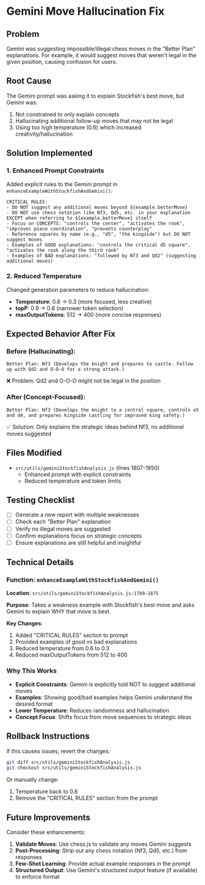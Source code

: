 # Gemini Move Hallucination Fix

## Problem
Gemini was suggesting impossible/illegal chess moves in the "Better Plan" explanations. For example, it would suggest moves that weren't legal in the given position, causing confusion for users.

## Root Cause
The Gemini prompt was asking it to explain Stockfish's best move, but Gemini was:
1. Not constrained to only explain concepts
2. Hallucinating additional follow-up moves that may not be legal
3. Using too high temperature (0.6) which increased creativity/hallucination

## Solution Implemented

### 1. Enhanced Prompt Constraints
Added explicit rules to the Gemini prompt in `enhanceExampleWithStockfishAndGemini()`:

```
CRITICAL RULES:
- DO NOT suggest any additional moves beyond ${example.betterMove}
- DO NOT use chess notation like Nf3, Qd5, etc. in your explanation EXCEPT when referring to ${example.betterMove} itself
- Focus on CONCEPTS: "controls the center", "activates the rook", "improves piece coordination", "prevents counterplay"
- Reference squares by name (e.g., "d5", "the kingside") but DO NOT suggest moves
- Examples of GOOD explanations: "controls the critical d5 square", "activates the rook along the third rank"
- Examples of BAD explanations: "followed by Nf3 and Qd2" (suggesting additional moves)
```

### 2. Reduced Temperature
Changed generation parameters to reduce hallucination:
- **Temperature**: 0.6 → 0.3 (more focused, less creative)
- **topP**: 0.9 → 0.8 (narrower token selection)
- **maxOutputTokens**: 512 → 400 (more concise responses)

## Expected Behavior After Fix

### Before (Hallucinating):
```
Better Plan: Nf3 (Develops the knight and prepares to castle. Follow up with Qd2 and O-O-O for a strong attack.)
```
❌ Problem: Qd2 and O-O-O might not be legal in the position

### After (Concept-Focused):
```
Better Plan: Nf3 (Develops the knight to a central square, controls e5 and d4, and prepares kingside castling for improved king safety.)
```
✅ Solution: Only explains the strategic ideas behind Nf3, no additional moves suggested

## Files Modified
- `src/utils/geminiStockfishAnalysis.js` (lines 1807-1850)
  - Enhanced prompt with explicit constraints
  - Reduced temperature and token limits

## Testing Checklist
- [ ] Generate a new report with multiple weaknesses
- [ ] Check each "Better Plan" explanation
- [ ] Verify no illegal moves are suggested
- [ ] Confirm explanations focus on strategic concepts
- [ ] Ensure explanations are still helpful and insightful

## Technical Details

### Function: `enhanceExampleWithStockfishAndGemini()`
**Location**: `src/utils/geminiStockfishAnalysis.js:1789-1875`

**Purpose**: Takes a weakness example with Stockfish's best move and asks Gemini to explain WHY that move is best.

**Key Changes**:
1. Added "CRITICAL RULES" section to prompt
2. Provided examples of good vs bad explanations
3. Reduced temperature from 0.6 to 0.3
4. Reduced maxOutputTokens from 512 to 400

### Why This Works
- **Explicit Constraints**: Gemini is explicitly told NOT to suggest additional moves
- **Examples**: Showing good/bad examples helps Gemini understand the desired format
- **Lower Temperature**: Reduces randomness and hallucination
- **Concept Focus**: Shifts focus from move sequences to strategic ideas

## Rollback Instructions
If this causes issues, revert the changes:

```bash
git diff src/utils/geminiStockfishAnalysis.js
git checkout src/utils/geminiStockfishAnalysis.js
```

Or manually change:
1. Temperature back to 0.6
2. Remove the "CRITICAL RULES" section from the prompt

## Future Improvements
Consider these enhancements:
1. **Validate Moves**: Use chess.js to validate any moves Gemini suggests
2. **Post-Processing**: Strip out any chess notation (Nf3, Qd5, etc.) from responses
3. **Few-Shot Learning**: Provide actual example responses in the prompt
4. **Structured Output**: Use Gemini's structured output feature (if available) to enforce format